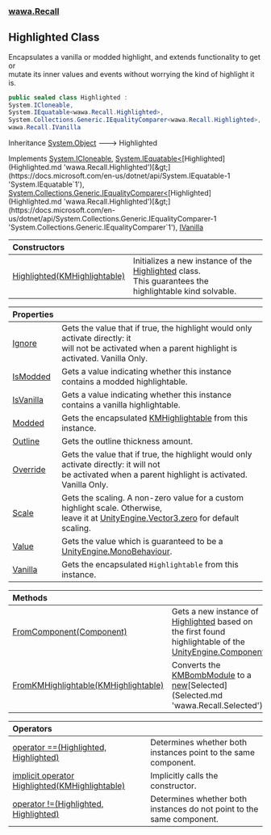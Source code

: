 ### [wawa.Recall](wawa.Recall.md 'wawa.Recall')

## Highlighted Class

Encapsulates a vanilla or modded highlight, and extends functionality to get or  
mutate its inner values and events without worrying the kind of highlight it is.

```csharp
public sealed class Highlighted :
System.ICloneable,
System.IEquatable<wawa.Recall.Highlighted>,
System.Collections.Generic.IEqualityComparer<wawa.Recall.Highlighted>,
wawa.Recall.IVanilla
```

Inheritance [System.Object](https://docs.microsoft.com/en-us/dotnet/api/System.Object 'System.Object') &#129106; Highlighted

Implements [System.ICloneable](https://docs.microsoft.com/en-us/dotnet/api/System.ICloneable 'System.ICloneable'), [System.IEquatable&lt;](https://docs.microsoft.com/en-us/dotnet/api/System.IEquatable-1 'System.IEquatable`1')[Highlighted](Highlighted.md 'wawa.Recall.Highlighted')[&gt;](https://docs.microsoft.com/en-us/dotnet/api/System.IEquatable-1 'System.IEquatable`1'), [System.Collections.Generic.IEqualityComparer&lt;](https://docs.microsoft.com/en-us/dotnet/api/System.Collections.Generic.IEqualityComparer-1 'System.Collections.Generic.IEqualityComparer`1')[Highlighted](Highlighted.md 'wawa.Recall.Highlighted')[&gt;](https://docs.microsoft.com/en-us/dotnet/api/System.Collections.Generic.IEqualityComparer-1 'System.Collections.Generic.IEqualityComparer`1'), [IVanilla](IVanilla.md 'wawa.Recall.IVanilla')

| Constructors | |
| :--- | :--- |
| [Highlighted(KMHighlightable)](Highlighted..ctor(KMHighlightable).md 'wawa.Recall.Highlighted.Highlighted(KMHighlightable)') | Initializes a new instance of the [Highlighted](Highlighted.md 'wawa.Recall.Highlighted') class.<br/>This guarantees the highlightable kind solvable. |

| Properties | |
| :--- | :--- |
| [Ignore](Highlighted.Ignore.md 'wawa.Recall.Highlighted.Ignore') | Gets the value that if true, the highlight would only activate directly: it<br/>will not be activated when a parent highlight is activated. Vanilla Only. |
| [IsModded](Highlighted.IsModded.md 'wawa.Recall.Highlighted.IsModded') | Gets a value indicating whether this instance contains a modded highlightable. |
| [IsVanilla](Highlighted.IsVanilla.md 'wawa.Recall.Highlighted.IsVanilla') | Gets a value indicating whether this instance contains a vanilla highlightable. |
| [Modded](Highlighted.Modded.md 'wawa.Recall.Highlighted.Modded') | Gets the encapsulated [KMHighlightable](https://docs.microsoft.com/en-us/dotnet/api/KMHighlightable 'KMHighlightable') from this instance. |
| [Outline](Highlighted.Outline.md 'wawa.Recall.Highlighted.Outline') | Gets the outline thickness amount. |
| [Override](Highlighted.Override.md 'wawa.Recall.Highlighted.Override') | Gets the value that if true, the highlight would only activate directly: it will not<br/>be activated when a parent highlight is activated. Vanilla Only. |
| [Scale](Highlighted.Scale.md 'wawa.Recall.Highlighted.Scale') | Gets the scaling. A non-zero value for a custom highlight scale. Otherwise,<br/>leave it at [UnityEngine.Vector3.zero](https://docs.microsoft.com/en-us/dotnet/api/UnityEngine.Vector3.zero 'UnityEngine.Vector3.zero') for default scaling. |
| [Value](Highlighted.Value.md 'wawa.Recall.Highlighted.Value') | Gets the value which is guaranteed to be a [UnityEngine.MonoBehaviour](https://docs.microsoft.com/en-us/dotnet/api/UnityEngine.MonoBehaviour 'UnityEngine.MonoBehaviour'). |
| [Vanilla](Highlighted.Vanilla.md 'wawa.Recall.Highlighted.Vanilla') | Gets the encapsulated `Highlightable` from this instance. |

| Methods | |
| :--- | :--- |
| [FromComponent(Component)](Highlighted.FromComponent(Component).md 'wawa.Recall.Highlighted.FromComponent(Component)') | Gets a new instance of [Highlighted](Highlighted.md 'wawa.Recall.Highlighted') based on the first found highlightable of the [UnityEngine.Component](https://docs.microsoft.com/en-us/dotnet/api/UnityEngine.Component 'UnityEngine.Component'). |
| [FromKMHighlightable(KMHighlightable)](Highlighted.FromKMHighlightable(KMHighlightable).md 'wawa.Recall.Highlighted.FromKMHighlightable(KMHighlightable)') | Converts the [KMBombModule](https://docs.microsoft.com/en-us/dotnet/api/KMBombModule 'KMBombModule') to a [new](https://docs.microsoft.com/en-us/dotnet/csharp/language-reference/keywords/new 'https://docs.microsoft.com/en-us/dotnet/csharp/language-reference/keywords/new')[Selected](Selected.md 'wawa.Recall.Selected'). |

| Operators | |
| :--- | :--- |
| [operator ==(Highlighted, Highlighted)](Highlighted.op_Equality(Highlighted,Highlighted).md 'wawa.Recall.Highlighted.op_Equality(wawa.Recall.Highlighted, wawa.Recall.Highlighted)') | Determines whether both instances point to the same component. |
| [implicit operator Highlighted(KMHighlightable)](Highlighted.Highlighted(KMHighlightable).md 'wawa.Recall.Highlighted.op_Implicit wawa.Recall.Highlighted(KMHighlightable)') | Implicitly calls the constructor. |
| [operator !=(Highlighted, Highlighted)](Highlighted.op_Inequality(Highlighted,Highlighted).md 'wawa.Recall.Highlighted.op_Inequality(wawa.Recall.Highlighted, wawa.Recall.Highlighted)') | Determines whether both instances do not point to the same component. |
